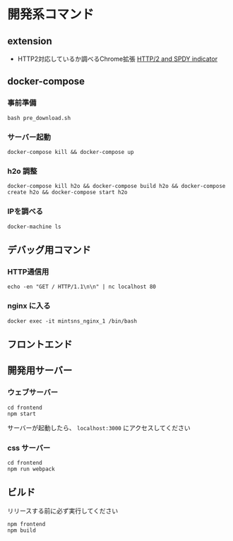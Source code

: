 # 開発系コマンド

## extension

* HTTP2対応しているか調べるChrome拡張
[HTTP/2 and SPDY indicator](https://chrome.google.com/webstore/detail/http2-and-spdy-indicator/mpbpobfflnpcgagjijhmgnchggcjblin)

## docker-compose

### 事前準備
```
bash pre_download.sh
```

### サーバー起動
```
docker-compose kill && docker-compose up
```

### h2o 調整
```
docker-compose kill h2o && docker-compose build h2o && docker-compose create h2o && docker-compose start h2o
```

### IPを調べる
```
docker-machine ls 
```

## デバッグ用コマンド

### HTTP通信用
```
echo -en "GET / HTTP/1.1\n\n" | nc localhost 80
```

### nginx に入る
```
docker exec -it mintsns_nginx_1 /bin/bash
```

## フロントエンド

## 開発用サーバー

### ウェブサーバー
```
cd frontend
npm start
```
サーバーが起動したら、 `localhost:3000` にアクセスしてください

### css サーバー

```
cd frontend
npm run webpack
```

## ビルド
リリースする前に必ず実行してください

```
npm frontend
npm build
```
